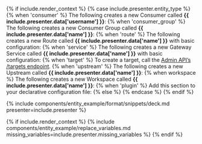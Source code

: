 {% if include.render_context %}
{% case include.presenter.entity_type %}
{% when 'consumer' %}
  The following creates a new Consumer called **{{ include.presenter.data['username'] }}**:
{% when 'consumer_group' %}
  The following creates a new Consumer Group called **{{ include.presenter.data['name'] }}**:
{% when 'route' %}
  The following creates a new Route called **{{ include.presenter.data['name'] }}** with basic configuration:
{% when 'service' %}
  The following creates a new Gateway Service called **{{ include.presenter.data['name'] }}** with basic configuration:
{% when 'target' %}
  To create a target, call the [Admin API’s /targets endpoint](/api/gateway/admin-ee/#/operations/create-target-with-upstream).
{% when 'upstream' %}
  The following creates a new Upstream called **{{ include.presenter.data['name'] }}**:
{% when workspace %}
  The following creates a new Workspace called **{{ include.presenter.data['name'] }}**:
{% when 'plugin' %}
  Add this section to your declarative configuration file:
{% else %}
{% endcase %}
{% endif %}

{% include components/entity_example/format/snippets/deck.md presenter=include.presenter %}

{% if include.render_context %}
{% include components/entity_example/replace_variables.md missing_variables=include.presenter.missing_variables %}
{% endif %}
